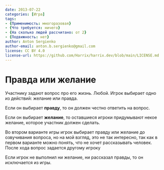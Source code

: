 ```yaml
---
date: 2013-07-22
categories: [Игра]
tags:
- {Применимость: многоразовая}
- {Что требуется: ничего}
- {На сколько людей рассчитано: от 2}
- {Подвижность: нет}
author: Anton Sergienko
author-email: anton.b.sergienko@gmail.com
license: CC BY 4.0
license-url: https://github.com/Harrix/harrix.dev/blob/main/LICENSE.md
---
```


# Правда или желание

Участнику задают вопрос про его жизнь. Любой. Игрок выбирает одно из действий: желание или правда.

Если он выбирает **правду**, то он должен честно ответить на вопрос.

Если он выбирает **желание**, то оставшиеся игроки придумывают некое желание, которое участник должен сделать.

Во втором варианте игры игрок выбирает правду или желание до озвучивания вопроса, но на мой взгляд, это не так интересно, так как в первом варианте можно понять, что не хочет рассказывать человек. После хода вопрос задается другому игроку

Если игрок не выполнил ни желание, ни рассказал правды, то он исключается из игры.
